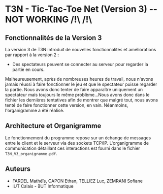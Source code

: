 # T3N - Tic-Tac-Toe Net (Version 3) -- NOT WORKING /!\ /!\

## Fonctionnalités de la Version 3
La version 3 de T3N introduit de nouvelles fonctionnalités et améliorations par rapport à la version 2 :
- Des spectateurs peuvent se connecter au serveur pour regarder la partie en cours.

Malheureusement, après de nombreuses heures de travail, nous n'avons jamais réussi à faire fonctionner le jeu et
que le spectateur puisse regarder la partie. Nous avons donc tenter de faire apparaître uniquement un spectateur mais
toujours le même problème...Nous avons donc dans le fichier les dernières tentatives afin de montrer que malgré tout,
nous avons tenté de faire fonctionner cette version, en vain.
Néanmoins, l'organigramme a été réalisé.

## Architecture et Organigramme
Le fonctionnement du programme repose sur un échange de messages entre le client et le serveur via des sockets TCP/IP. L'organigramme de communication détaillant ces interactions est fourni dans le fichier `T3N_V3_organigramme.pdf`.


## Auteurs
- FARDEL Mathéïs, CAPON Ethan, TELLIEZ Luc, ZEMRANI Sofiane
- IUT Calais - BUT Informatique

